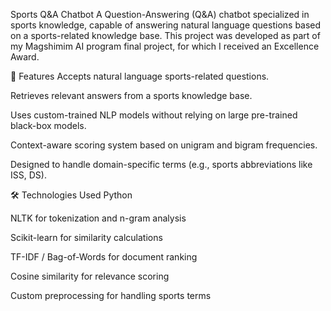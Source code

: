 Sports Q&A Chatbot
A Question-Answering (Q&A) chatbot specialized in sports knowledge, capable of answering natural language questions based on a sports-related knowledge base.
This project was developed as part of my Magshimim AI program final project, for which I received an Excellence Award.

📌 Features
Accepts natural language sports-related questions.

Retrieves relevant answers from a sports knowledge base.

Uses custom-trained NLP models without relying on large pre-trained black-box models.

Context-aware scoring system based on unigram and bigram frequencies.

Designed to handle domain-specific terms (e.g., sports abbreviations like ISS, DS).

🛠️ Technologies Used
Python

NLTK for tokenization and n-gram analysis

Scikit-learn for similarity calculations

TF-IDF / Bag-of-Words for document ranking

Cosine similarity for relevance scoring

Custom preprocessing for handling sports terms
